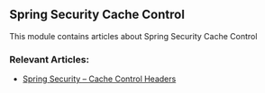 ## Spring Security Cache Control

This module contains articles about Spring Security Cache Control

### Relevant Articles: 
- [Spring Security – Cache Control Headers](http://www.baeldung.com/spring-security-cache-control-headers)
